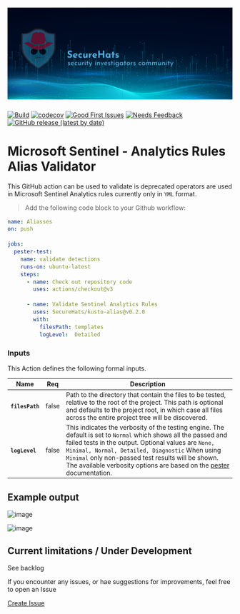 ![logo](https://raw.githubusercontent.com/SecureHats/SecureHacks/main/media/sh-banners.png)
=========
[![Build](https://github.com/Azure/bicep/actions/workflows/build.yml/badge.svg)](https://github.com/Azure/bicep/actions/workflows/build.yml)
[![codecov](https://codecov.io/gh/Azure/bicep/branch/main/graph/badge.svg)](https://codecov.io/gh/Azure/bicep)
[![Good First Issues](https://img.shields.io/github/issues/SecureHats/kusto-alias/good%20first%20issue?color=important&label=good%20first%20issue&style=flat)](https://github.com/SecureHats/kusto-alias/issues?q=is%3Aissue+is%3Aopen+label%3A%22good+first+issue%22)
[![Needs Feedback](https://img.shields.io/github/issues/SecureHats/kusto-alias/needs%20feedback?color=blue&label=needs%20feedback%20&style=flat)](https://github.com/SecureHats/kusto-alias/issues?q=is%3Aopen+is%3Aissue+label%3A%22needs+feedback%22)
[![GitHub release (latest by date)](https://img.shields.io/github/v/release/SecureHats/kusto-alias)](https://github.com/SecureHats/kusto-alias/releases/latest)

# Microsoft Sentinel - Analytics Rules Alias Validator

This GitHub action can be used to validate is deprecated operators are used in Microsoft Sentinel Analytics rules currently only in `YML` format.
>Add the following code block to your Github workflow:

```yaml
name: Aliasses
on: push

jobs:
  pester-test:
    name: validate detections
    runs-on: ubuntu-latest
    steps:
      - name: Check out repository code
        uses: actions/checkout@v3
      
      - name: Validate Sentinel Analytics Rules
        uses: SecureHats/kusto-alias@v0.2.0
        with:
          filesPath: templates
          logLevel:  Detailed
```

### Inputs

This Action defines the following formal inputs.

| Name | Req | Description
|-|-|-|
| **`filesPath`**  | false | Path to the directory that contain the files to be tested, relative to the root of the project. This path is optional and defaults to the project root, in which case all files across the entire project tree will be discovered.
| **`logLevel`** | false | This indicates the verbosity of the testing engine. The default is set to `Normal` which shows all the passed and failed tests in the output. Optional values are `None, Minimal, Normal, Detailed, Diagnostic` When using `Minimal` only non-passed test results will be shown. The available verbosity options are based on the [pester](https://pester-docs.netlify.app/docs/commands/Invoke-Pester#-show) documentation. 

## Example output

![image](https://user-images.githubusercontent.com/40334679/235288882-d4367299-79d0-46f8-8fbe-42df0c648fe4.png)

![image](https://user-images.githubusercontent.com/40334679/235346394-3f1b248d-d0da-41f8-88cb-34a3cd01638b.png)


## Current limitations / Under Development

See backlog

If you encounter any issues, or hae suggestions for improvements, feel free to open an Issue

[Create Issue](../../issues/new/choose)

